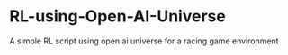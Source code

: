 # RL-using-Open-AI-Universe
A simple RL script using open ai universe for a racing game environment

